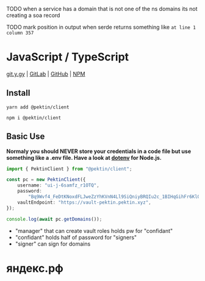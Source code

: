 TODO when a service has a domain that is not one of the ns domains its not creating a soa record

TODO mark position in output when serde returns something like `at line 1 column 357`

# JavaScript / TypeScript

[git.y.gy](https://git.y.gy/pektin/pektin-js-client) | [GitLab](https://gitlab.com/pektin/pektin-js-client) | [GitHub](https://github.com/pektin-dns/pektin-js-client) | [NPM](https://www.npmjs.com/package/@pektin/client)

## Install

```shell
yarn add @pektin/client
```

```shell
npm i @pektin/client
```

## Basic Use

**Normaly you should NEVER store your credentials in a code file but use something like a .env file. Have a look at [dotenv](https://www.npmjs.com/package/dotenv) for Node.js.**

```ts
import { PektinClient } from "@pektin/client";

const pc = new PektinClient({
    username: "ui-j-6samfz_r1OTQ",
    password:
        "Bq9Wvf4_FeDtKNoxdFLJweZzYhKVnN4Ll9SiQniyBRQIu2c_1BIHqGihFr6KlQproTrMndkSA50aUQY_HS8VRJNWBdveGAeoWWwcGrECPBwgIygDbKUjeXHaGE2FOvXeWTmbHg",
    vaultEndpoint: "https://vault-pektin.pektin.xyz",
});

console.log(await pc.getDomains());
```

-   "manager" that can create vault roles holds pw for "confidant"
-   "confidant" holds half of password for "signers"
-   "signer" can sign for domains

# яндекс.рф
